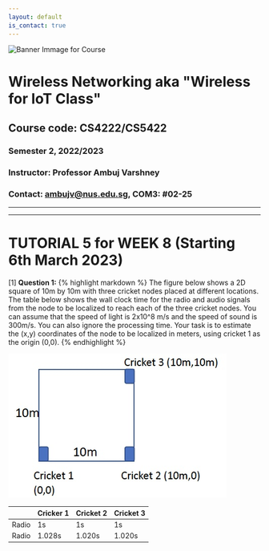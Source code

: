 ```yaml
---
layout: default
is_contact: true
---
```


![Banner Immage for Course](cs4222_banner.png)  

# Wireless Networking aka "Wireless for IoT Class"
## Course code: CS4222/CS5422  
### Semester 2, 2022/2023
### Instructor: Professor Ambuj Varshney
### Contact: [ambujv@nus.edu.sg](mailto:ambujv@nus.edu.sg), COM3: #02-25     

----
****

# TUTORIAL 5 for WEEK 8 (Starting 6th March 2023)


[1] **Question 1:** {% highlight markdown %} The figure below shows a 2D square of 10m by 10m with three cricket nodes placed at different locations. The table below shows the wall clock time for the radio and audio signals from the node to be localized to reach each of the three cricket nodes. You can assume that the speed of light is 2x10^8 m/s and the speed of sound is 300m/s. You can also ignore the processing time. Your task is to estimate the (x,y) coordinates of the node to be localized in meters, using cricket 1 as the origin (0,0). {% endhighlight %}

![Question2, Tutorial](ques1.jpg)  


| |Cricker 1 | Cricket 2| Cricket 3| 
|-------|--------|---------|---------|
| Radio |1s |1s|1s|
| Radio |1.028s | 1.020s| 1.020s|





























